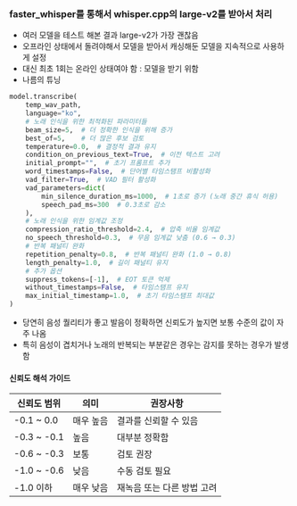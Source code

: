 ### faster_whisper를 통해서 whisper.cpp의 large-v2를 받아서 처리

* 여러 모델을 테스트 해본 결과 large-v2가 가장 괜찮음
* 오프라인 상태에서 돌려야해서 모델을 받아서 캐싱해둔 모델을 지속적으로 사용하게 설정
* 대신 최초 1회는 온라인 상태여야 함 : 모델을 받기 위함
* 나름의 튜닝
>
```python
model.transcribe(
    temp_wav_path, 
    language="ko",
    # 노래 인식을 위한 최적화된 파라미터들
    beam_size=5,  # 더 정확한 인식을 위해 증가
    best_of=5,    # 더 많은 후보 검토
    temperature=0.0,  # 결정적 결과 유지
    condition_on_previous_text=True,  # 이전 텍스트 고려
    initial_prompt="",  # 초기 프롬프트 추가
    word_timestamps=False,  # 단어별 타임스탬프 비활성화
    vad_filter=True,  # VAD 필터 활성화
    vad_parameters=dict(
        min_silence_duration_ms=1000,  # 1초로 증가 (노래 중간 휴식 허용)
        speech_pad_ms=300  # 0.3초로 감소
    ),
    # 노래 인식을 위한 임계값 조정
    compression_ratio_threshold=2.4,  # 압축 비율 임계값
    no_speech_threshold=0.3,  # 무음 임계값 낮춤 (0.6 → 0.3)
    # 반복 패널티 완화
    repetition_penalty=0.8,  # 반복 패널티 완화 (1.0 → 0.8)
    length_penalty=1.0,  # 길이 패널티 유지
    # 추가 옵션
    suppress_tokens=[-1],  # EOT 토큰 억제
    without_timestamps=False,  # 타임스탬프 유지
    max_initial_timestamp=1.0,  # 초기 타임스탬프 최대값
)
```
>

* 당연히 음성 퀄리티가 좋고 발음이 정확하면 신뢰도가 높지면 보통 수준의 값이 자주 나옴
* 특히 음성이 겹치거나 노래의 반복되는 부분같은 경우는 감지를 못하는 경우가 발생함

#### 신뢰도 해석 가이드

| 신뢰도 범위 | 의미 | 권장사항 |
|------------|------|----------|
| -0.1 ~ 0.0 | 매우 높음 | 결과를 신뢰할 수 있음 |
| -0.3 ~ -0.1 | 높음 | 대부분 정확함 |
| -0.6 ~ -0.3 | 보통 | 검토 권장 |
| -1.0 ~ -0.6 | 낮음 | 수동 검토 필요 |
| -1.0 이하 | 매우 낮음 | 재녹음 또는 다른 방법 고려 |